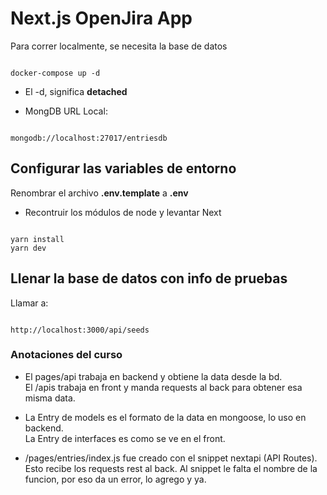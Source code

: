 # Next.js OpenJira App
Para correr localmente, se necesita la base de datos
```

docker-compose up -d
```

* El -d, significa __detached__

* MongDB URL Local:
```

mongodb://localhost:27017/entriesdb
```

## Configurar las variables de entorno
Renombrar el archivo __.env.template__ a __.env__


* Recontruir los módulos de node y levantar Next
```

yarn install
yarn dev
```

## Llenar la base de datos con info de pruebas

Llamar a:
```

http://localhost:3000/api/seeds
```


### __Anotaciones del curso__

- El pages/api trabaja en backend y obtiene la data desde la bd.   
El /apis trabaja en front y manda requests al back para obtener esa misma data.   
   

- La Entry de models es el formato de la data en mongoose, lo uso en backend.   
La Entry de interfaces es como se ve en el front.

- /pages/entries/index.js fue creado con el snippet nextapi (API Routes). Esto recibe los requests rest al back. Al snippet le falta el nombre de la funcion, por eso da un error, lo agrego y ya.